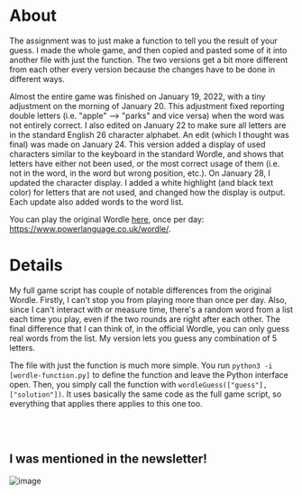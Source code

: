 # About
The assignment was to just make a function to tell you the result of your guess. I made the whole game, and then copied and pasted some of it into another file with just the function. The two versions get a bit more different from each other every version because the changes have to be done in different ways.

Almost the entire game was finished on January 19, 2022, with a tiny adjustment on the morning of January 20. This adjustment fixed reporting double letters (i.e. "apple" --> "parks" and vice versa) when the word was not entirely correct. I also edited on January 22 to make sure all letters are in the standard English 26 character alphabet. An edit (which I thought was final) was made on January 24. This version added a display of used characters similar to the keyboard in the standard Wordle, and shows that letters have either not been used, or the most correct usage of them (i.e. not in the word, in the word but wrong position, etc.). On January 28, I updated the character display. I added a white highlight (and black text color) for letters that are not used, and changed how the display is output. Each update also added words to the word list.

You can play the original Wordle [here](https://www.powerlanguage.co.uk/wordle/), once per day: https://www.powerlanguage.co.uk/wordle/.

# Details

My full game script has couple of notable differences from the original Wordle. Firstly, I can't stop you from playing more than once per day. Also, since I can't interact with or measure time, there's a random word from a list each time you play, even if the two rounds are right after each other. The final difference that I can think of, in the official Wordle, you can only guess real words from the list. My version lets you guess any combination of 5 letters.

The file with just the function is much more simple. You run `python3 -i [wordle-function.py]` to define the function and leave the Python interface open. Then, you simply call the function with `wordleGuess(["guess"],["solution"])`. It uses basically the same code as the full game script, so everything that applies there applies to this one too.

&nbsp;  
&nbsp;  

## I was mentioned in the newsletter!
![image](https://user-images.githubusercontent.com/94580999/151125291-948be757-536e-48f4-b5ad-ad6214ff2c15.png)
